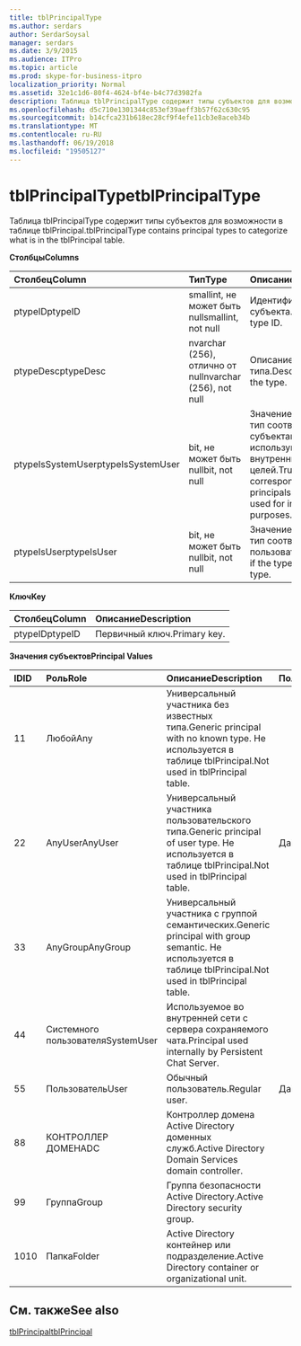 ```yaml
---
title: tblPrincipalType
ms.author: serdars
author: SerdarSoysal
manager: serdars
ms.date: 3/9/2015
ms.audience: ITPro
ms.topic: article
ms.prod: skype-for-business-itpro
localization_priority: Normal
ms.assetid: 32e1c1d6-80f4-4624-bf4e-b4c77d3982fa
description: Таблица tblPrincipalType содержит типы субъектов для возможности в таблице tblPrincipal.
ms.openlocfilehash: d5c710e1301344c853ef39aeff3b57f62c630c95
ms.sourcegitcommit: b14cfca231b618ec28cf9f4efe11cb3e8aceb34b
ms.translationtype: MT
ms.contentlocale: ru-RU
ms.lasthandoff: 06/19/2018
ms.locfileid: "19505127"
---
```

# <a name="tblprincipaltype"></a><span data-ttu-id="70e06-103">tblPrincipalType</span><span class="sxs-lookup"><span data-stu-id="70e06-103">tblPrincipalType</span></span>
 
<span data-ttu-id="70e06-104">Таблица tblPrincipalType содержит типы субъектов для возможности в таблице tblPrincipal.</span><span class="sxs-lookup"><span data-stu-id="70e06-104">tblPrincipalType contains principal types to categorize what is in the tblPrincipal table.</span></span>
  
<span data-ttu-id="70e06-105">**Столбцы**</span><span class="sxs-lookup"><span data-stu-id="70e06-105">**Columns**</span></span>

|<span data-ttu-id="70e06-106">**Столбец**</span><span class="sxs-lookup"><span data-stu-id="70e06-106">**Column**</span></span>|<span data-ttu-id="70e06-107">**Тип**</span><span class="sxs-lookup"><span data-stu-id="70e06-107">**Type**</span></span>|<span data-ttu-id="70e06-108">**Описание**</span><span class="sxs-lookup"><span data-stu-id="70e06-108">**Description**</span></span>|
|:-----|:-----|:-----|
|<span data-ttu-id="70e06-109">ptypeID</span><span class="sxs-lookup"><span data-stu-id="70e06-109">ptypeID</span></span>  <br/> |<span data-ttu-id="70e06-110">smallint, не может быть null</span><span class="sxs-lookup"><span data-stu-id="70e06-110">smallint, not null</span></span>  <br/> |<span data-ttu-id="70e06-111">Идентификатор типа субъекта.</span><span class="sxs-lookup"><span data-stu-id="70e06-111">Principal type ID.</span></span>  <br/> |
|<span data-ttu-id="70e06-112">ptypeDesc</span><span class="sxs-lookup"><span data-stu-id="70e06-112">ptypeDesc</span></span>  <br/> |<span data-ttu-id="70e06-113">nvarchar (256), отлично от null</span><span class="sxs-lookup"><span data-stu-id="70e06-113">nvarchar (256), not null</span></span>  <br/> |<span data-ttu-id="70e06-114">Описание типа.</span><span class="sxs-lookup"><span data-stu-id="70e06-114">Description of the type.</span></span>  <br/> |
|<span data-ttu-id="70e06-115">ptypeIsSystemUser</span><span class="sxs-lookup"><span data-stu-id="70e06-115">ptypeIsSystemUser</span></span>  <br/> |<span data-ttu-id="70e06-116">bit, не может быть null</span><span class="sxs-lookup"><span data-stu-id="70e06-116">bit, not null</span></span>  <br/> |<span data-ttu-id="70e06-117">Значение true, если тип соответствует субъектам, которые используются для внутренних целей.</span><span class="sxs-lookup"><span data-stu-id="70e06-117">True if the type corresponds to the principals that are used for internal purposes.</span></span>  <br/> |
|<span data-ttu-id="70e06-118">ptypeIsUser</span><span class="sxs-lookup"><span data-stu-id="70e06-118">ptypeIsUser</span></span>  <br/> |<span data-ttu-id="70e06-119">bit, не может быть null</span><span class="sxs-lookup"><span data-stu-id="70e06-119">bit, not null</span></span>  <br/> |<span data-ttu-id="70e06-120">Значение true, если тип соответствует пользователям.</span><span class="sxs-lookup"><span data-stu-id="70e06-120">True if the type is a user type.</span></span>  <br/> |
   
<span data-ttu-id="70e06-121">**Ключ**</span><span class="sxs-lookup"><span data-stu-id="70e06-121">**Key**</span></span>

|<span data-ttu-id="70e06-122">**Столбец**</span><span class="sxs-lookup"><span data-stu-id="70e06-122">**Column**</span></span>|<span data-ttu-id="70e06-123">**Описание**</span><span class="sxs-lookup"><span data-stu-id="70e06-123">**Description**</span></span>|
|:-----|:-----|
|<span data-ttu-id="70e06-124">ptypeID</span><span class="sxs-lookup"><span data-stu-id="70e06-124">ptypeID</span></span>  <br/> |<span data-ttu-id="70e06-125">Первичный ключ.</span><span class="sxs-lookup"><span data-stu-id="70e06-125">Primary key.</span></span>  <br/> |
   
<span data-ttu-id="70e06-126">**Значения субъектов**</span><span class="sxs-lookup"><span data-stu-id="70e06-126">**Principal Values**</span></span>

|<span data-ttu-id="70e06-127">**ID**</span><span class="sxs-lookup"><span data-stu-id="70e06-127">**ID**</span></span>|<span data-ttu-id="70e06-128">**Роль**</span><span class="sxs-lookup"><span data-stu-id="70e06-128">**Role**</span></span>|<span data-ttu-id="70e06-129">**Описание**</span><span class="sxs-lookup"><span data-stu-id="70e06-129">**Description**</span></span>|<span data-ttu-id="70e06-130">**Пользователь**</span><span class="sxs-lookup"><span data-stu-id="70e06-130">**User**</span></span>|
|:-----|:-----|:-----|:-----|
|<span data-ttu-id="70e06-131">1</span><span class="sxs-lookup"><span data-stu-id="70e06-131">1</span></span>  <br/> |<span data-ttu-id="70e06-132">Любой</span><span class="sxs-lookup"><span data-stu-id="70e06-132">Any</span></span>  <br/> |<span data-ttu-id="70e06-133">Универсальный участника без известных типа.</span><span class="sxs-lookup"><span data-stu-id="70e06-133">Generic principal with no known type.</span></span> <span data-ttu-id="70e06-134">Не используется в таблице tblPrincipal.</span><span class="sxs-lookup"><span data-stu-id="70e06-134">Not used in tblPrincipal table.</span></span>  <br/> ||
|<span data-ttu-id="70e06-135">2</span><span class="sxs-lookup"><span data-stu-id="70e06-135">2</span></span>  <br/> |<span data-ttu-id="70e06-136">AnyUser</span><span class="sxs-lookup"><span data-stu-id="70e06-136">AnyUser</span></span>  <br/> |<span data-ttu-id="70e06-137">Универсальный участника пользовательского типа.</span><span class="sxs-lookup"><span data-stu-id="70e06-137">Generic principal of user type.</span></span> <span data-ttu-id="70e06-138">Не используется в таблице tblPrincipal.</span><span class="sxs-lookup"><span data-stu-id="70e06-138">Not used in tblPrincipal table.</span></span>  <br/> |<span data-ttu-id="70e06-139">Да</span><span class="sxs-lookup"><span data-stu-id="70e06-139">Yes</span></span>  <br/> |
|<span data-ttu-id="70e06-140">3</span><span class="sxs-lookup"><span data-stu-id="70e06-140">3</span></span>  <br/> |<span data-ttu-id="70e06-141">AnyGroup</span><span class="sxs-lookup"><span data-stu-id="70e06-141">AnyGroup</span></span>  <br/> |<span data-ttu-id="70e06-142">Универсальный участника с группой семантических.</span><span class="sxs-lookup"><span data-stu-id="70e06-142">Generic principal with group semantic.</span></span> <span data-ttu-id="70e06-143">Не используется в таблице tblPrincipal.</span><span class="sxs-lookup"><span data-stu-id="70e06-143">Not used in tblPrincipal table.</span></span>  <br/> ||
|<span data-ttu-id="70e06-144">4</span><span class="sxs-lookup"><span data-stu-id="70e06-144">4</span></span>  <br/> |<span data-ttu-id="70e06-145">Системного пользователя</span><span class="sxs-lookup"><span data-stu-id="70e06-145">SystemUser</span></span>  <br/> |<span data-ttu-id="70e06-146">Используемое во внутренней сети с сервера сохраняемого чата.</span><span class="sxs-lookup"><span data-stu-id="70e06-146">Principal used internally by Persistent Chat Server.</span></span>  <br/> ||
|<span data-ttu-id="70e06-147">5</span><span class="sxs-lookup"><span data-stu-id="70e06-147">5</span></span>  <br/> |<span data-ttu-id="70e06-148">Пользователь</span><span class="sxs-lookup"><span data-stu-id="70e06-148">User</span></span>  <br/> |<span data-ttu-id="70e06-149">Обычный пользователь.</span><span class="sxs-lookup"><span data-stu-id="70e06-149">Regular user.</span></span>  <br/> |<span data-ttu-id="70e06-150">Да</span><span class="sxs-lookup"><span data-stu-id="70e06-150">Yes</span></span>  <br/> |
|<span data-ttu-id="70e06-151">8</span><span class="sxs-lookup"><span data-stu-id="70e06-151">8</span></span>  <br/> |<span data-ttu-id="70e06-152">КОНТРОЛЛЕР ДОМЕНА</span><span class="sxs-lookup"><span data-stu-id="70e06-152">DC</span></span>  <br/> |<span data-ttu-id="70e06-153">Контроллер домена Active Directory доменных служб.</span><span class="sxs-lookup"><span data-stu-id="70e06-153">Active Directory Domain Services domain controller.</span></span>  <br/> ||
|<span data-ttu-id="70e06-154">9</span><span class="sxs-lookup"><span data-stu-id="70e06-154">9</span></span>  <br/> |<span data-ttu-id="70e06-155">Группа</span><span class="sxs-lookup"><span data-stu-id="70e06-155">Group</span></span>  <br/> |<span data-ttu-id="70e06-156">Группа безопасности Active Directory.</span><span class="sxs-lookup"><span data-stu-id="70e06-156">Active Directory security group.</span></span>  <br/> ||
|<span data-ttu-id="70e06-157"> 10</span><span class="sxs-lookup"><span data-stu-id="70e06-157">10</span></span>  <br/> |<span data-ttu-id="70e06-158">Папка</span><span class="sxs-lookup"><span data-stu-id="70e06-158">Folder</span></span>  <br/> |<span data-ttu-id="70e06-159">Active Directory контейнер или подразделение.</span><span class="sxs-lookup"><span data-stu-id="70e06-159">Active Directory container or organizational unit.</span></span>  <br/> ||
   
## <a name="see-also"></a><span data-ttu-id="70e06-160">См. также</span><span class="sxs-lookup"><span data-stu-id="70e06-160">See also</span></span>

[<span data-ttu-id="70e06-161">tblPrincipal</span><span class="sxs-lookup"><span data-stu-id="70e06-161">tblPrincipal</span></span>](tblprincipal.md)